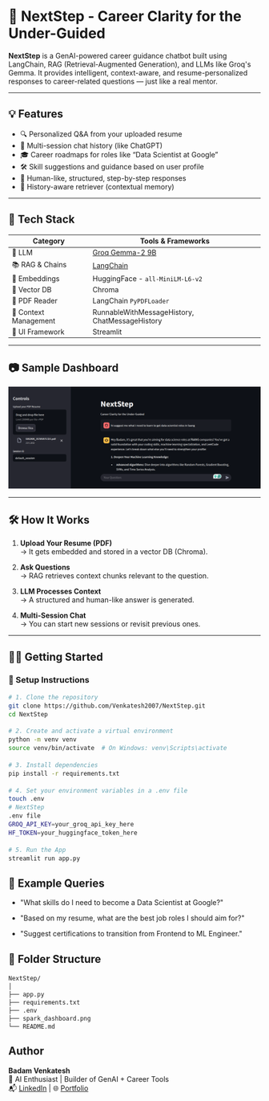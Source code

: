 # 🧠 NextStep - Career Clarity for the Under-Guided

**NextStep** is a GenAI-powered career guidance chatbot built using LangChain, RAG (Retrieval-Augmented Generation), and LLMs like Groq's Gemma. It provides intelligent, context-aware, and resume-personalized responses to career-related questions — just like a real mentor.

---

## 💡 Features

- 🔍 Personalized Q&A from your uploaded resume
- 🧾 Multi-session chat history (like ChatGPT)
- 🎓 Career roadmaps for roles like “Data Scientist at Google”
- 🛠️ Skill suggestions and guidance based on user profile
- 💬 Human-like, structured, step-by-step responses
- 🧠 History-aware retriever (contextual memory)

---

## 🚀 Tech Stack

| Category            | Tools & Frameworks                                       |
|---------------------|----------------------------------------------------------|
| 🧠 LLM               | [Groq Gemma-2 9B](https://groq.com)                     |
| 📚 RAG & Chains      | [LangChain](https://www.langchain.com/)                |
| 🧾 Embeddings        | HuggingFace - `all-MiniLM-L6-v2`                        |
| 🔎 Vector DB         | Chroma                                                  |
| 📄 PDF Reader        | LangChain `PyPDFLoader`                                 |
| 🧠 Context Management| RunnableWithMessageHistory, ChatMessageHistory         |
| 🧪 UI Framework      | Streamlit                                               |

---

## 📷 Sample Dashboard

![NextStep Dashboard](dashboard.png)

---

## 🛠️ How It Works

1. **Upload Your Resume (PDF)**  
   → It gets embedded and stored in a vector DB (Chroma).

2. **Ask Questions**  
   → RAG retrieves context chunks relevant to the question.

3. **LLM Processes Context**  
   → A structured and human-like answer is generated.

4. **Multi-Session Chat**  
   → You can start new sessions or revisit previous ones.

---

## 🧑‍💻 Getting Started

### 🔧 Setup Instructions

```bash
# 1. Clone the repository
git clone https://github.com/Venkatesh2007/NextStep.git
cd NextStep

# 2. Create and activate a virtual environment
python -m venv venv
source venv/bin/activate  # On Windows: venv\Scripts\activate

# 3. Install dependencies
pip install -r requirements.txt

# 4. Set your environment variables in a .env file
touch .env
# NextStep
.env file
GROQ_API_KEY=your_groq_api_key_here
HF_TOKEN=your_huggingface_token_here

# 5. Run the App
streamlit run app.py
```

## 🤖 Example Queries
- "What skills do I need to become a Data Scientist at Google?"

- "Based on my resume, what are the best job roles I should aim for?"

- "Suggest certifications to transition from Frontend to ML Engineer."

## 📂 Folder Structure
```
NextStep/
│
├── app.py
├── requirements.txt
├── .env
├── spark_dashboard.png
└── README.md
```
## Author

**Badam Venkatesh**  
💼 AI Enthusiast | Builder of GenAI + Career Tools  
📬 [LinkedIn](https://www.linkedin.com/in/badamvenkatesh/) | 🌐 [Portfolio](https://badam-portfolio.netlify.app)


